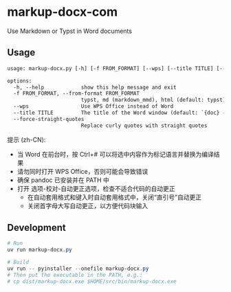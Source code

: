 # markup-docx-com

Use Markdown or Typst in Word documents

## Usage

```txt
usage: markup-docx.py [-h] [-f FROM_FORMAT] [--wps] [--title TITLE] [--force-straight-quotes]

options:
  -h, --help            show this help message and exit
  -f FROM_FORMAT, --from-format FROM_FORMAT
                        typst, md (markdown_mmd), html (default: typst)
  --wps                 Use WPS Office instead of Word
  --title TITLE         The title of the Word window (default: `{doc} - Word` or `{doc} - WPS Office` if --wps is set)
  --force-straight-quotes
                        Replace curly quotes with straight quotes
```

提示 (zh-CN):

- 当 Word 在前台时，按 Ctrl+# 可以将选中内容作为标记语言并替换为编译结果
- 请勿同时打开 WPS Office，否则可能会导致错误
- 确保 pandoc 已安装并在 PATH 中
- 打开 选项-校对-自动更正选项，检查不适合代码的自动更正
  - 在自动套用格式和键入时自动套用格式中，关闭“直引号”自动更正
  - 关闭首字母大写自动更正，以方便代码块输入

## Development

```ps1
# Run
uv run markup-docx.py

# Build
uv run -- pyinstaller --onefile markup-docx.py
# Then put the executable in the PATH, e.g.:
# cp dist/markup-docx.exe $HOME/src/bin/markup-docx.exe
```
